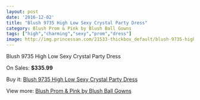 ```yaml
---
layout: post
date: '2016-12-02'
title: "Blush 9735 High Low Sexy Crystal Party Dress"
category: Blush Prom & Pink by Blush Ball Gowns
tags: ["high","charming","sexy","prom","dress"]
image: http://img.princessan.com/21533-thickbox_default/blush-9735-high-low-sexy-crystal-party-dress.jpg
---
```

Blush 9735 High Low Sexy Crystal Party Dress

On Sales: **$335.99**
<a href="https://www.princessan.com/en/9730-blush-9735-high-low-sexy-crystal-party-dress.html"><amp-img layout="responsive" width="600" height="600" src="//img.princessan.com/21533-thickbox_default/blush-9735-high-low-sexy-crystal-party-dress.jpg" alt="Blush 9735 High Low Sexy Crystal Party Dress 0" /></a>

Buy it: [Blush 9735 High Low Sexy Crystal Party Dress](https://www.princessan.com/en/9730-blush-9735-high-low-sexy-crystal-party-dress.html "Blush 9735 High Low Sexy Crystal Party Dress")

View more: [Blush Prom & Pink by Blush Ball Gowns](https://www.princessan.com/en/78- "Blush Prom & Pink by Blush Ball Gowns")